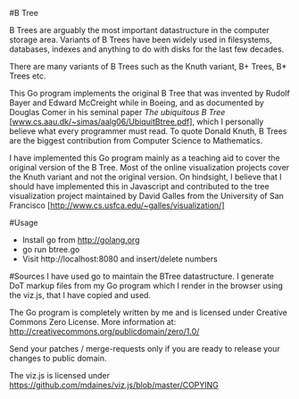 #B Tree

B Trees are arguably the most important datastructure in the computer storage
area. Variants of B Trees have been widely used in filesystems, databases,
indexes and anything to do with disks for the last few decades.

There are many variants of B Trees such as the Knuth variant, B+ Trees, B\* Trees
etc.

This Go program implements the original B Tree that was invented by Rudolf Bayer
and Edward McCreight while in Boeing, and as documented by Douglas Comer in his
seminal paper *The ubiquitous B Tree* [www.cs.aau.dk/~simas/aalg06/UbiquitBtree.pdf], which I personally believe what every
programmer must read. To quote Donald Knuth, B Trees are the biggest
contribution from Computer Science to Mathematics.

I have implemented this Go program mainly as a teaching aid to cover the
original version of the B Tree. Most of the online visualization projects
cover the Knuth variant and not the original version.  On hindsight, 
I believe that I should have implemented this in Javascript and contributed 
to the tree visualization project maintained by David Galles from
the University of San Francisco [http://www.cs.usfca.edu/~galles/visualization/]

#Usage
* Install go from http://golang.org
* go run btree.go
* Visit http://localhost:8080 and insert/delete numbers

#Sources
I have used go to maintain the BTree datastructure. I generate DoT markup files
from my Go program which I render in the browser using the viz.js, that I have
copied and used.

The Go program is completely written by me and is licensed under Creative Commons Zero License.
More information at: http://creativecommons.org/publicdomain/zero/1.0/

Send your patches / merge-requests only if you are ready to release your changes
to public domain.

The viz.js is licensed under https://github.com/mdaines/viz.js/blob/master/COPYING
